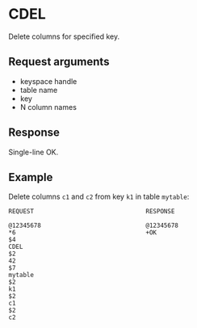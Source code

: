 
CDEL
====

Delete columns for specified key.

Request arguments
-----------------
* keyspace handle
* table name
* key
* N column names

Response
--------
Single-line OK.

Example
-------

Delete columns `c1` and `c2` from key `k1` in table `mytable`:

    REQUEST                               RESPONSE
     
    @12345678                             @12345678    
    *6                                    +OK
    $4                                    
    CDEL                                 
    $2
    42
    $7                                  
    mytable                            
    $2
    k1
    $2
    c1
    $2
    c2
